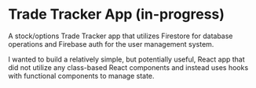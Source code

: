 # Trade Tracker App (in-progress)

A stock/options Trade Tracker app that utilizes Firestore for database operations and Firebase auth for the user management system.

I wanted to build a relatively simple, but potentially useful, React app that did not utilize any class-based React components and instead uses hooks with functional components to manage state.
